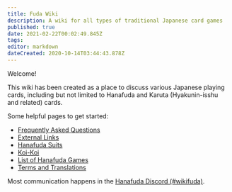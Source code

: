 ```yaml
---
title: Fuda Wiki
description: A wiki for all types of traditional Japanese card games
published: true
date: 2021-02-22T00:02:49.845Z
tags: 
editor: markdown
dateCreated: 2020-10-14T03:44:43.878Z
---
```


Welcome!

This wiki has been created as a place to discuss various Japanese playing cards, including but not limited to Hanafuda and Karuta (Hyakunin-isshu and related) cards.

Some helpful pages to get started:
- [Frequently Asked Questions](/en/hanafuda/FAQ)
- [External Links](/en/meta/external-sites)
- [Hanafuda Suits](/en/hanafuda/suits)
- [Koi-Koi](/en/hanafuda/games/koi-koi)
- [List of Hanafuda Games](/en/hanafuda/games)
- [Terms and Translations](/en/hanafuda/terms)

Most communication happens in the [Hanafuda Discord (#wikifuda)](https://discord.gg/kfqxFz).